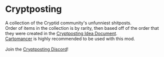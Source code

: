 # Cryptposting
A collection of the Cryptid community's unfunniest shitposts.<br>
Order of items in the collection is by rarity, then based off of the order that they were created in the [Cryptposting Idea Document](https://docs.google.com/document/d/1toiOWh2qfouhZYUSiBEgHxU91lbzgvMfR46bShg67Qs/edit?pli=1&tab=t.0).<br>
[Cartomancer](https://github.com/stupxd/Cartomancer) is highly recommended to be used with this mod.
<br>
<br>
Join the [Cryptposting Discord](https://discord.gg/Jk9Q9usrNy)!
